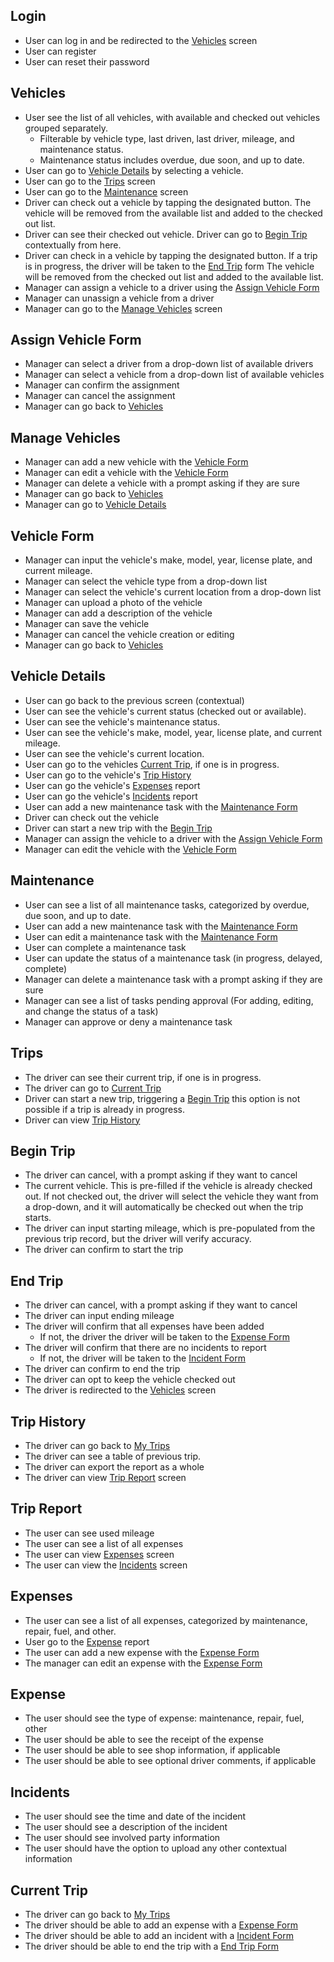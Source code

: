 ## Login

- User can log in and be redirected to the [Vehicles](#vehicles) screen
- User can register
- User can reset their password

## Vehicles

- User see the list of all vehicles, with available and checked out vehicles grouped separately.
  - Filterable by vehicle type, last driven, last driver, mileage, and maintenance status.
  - Maintenance status includes overdue, due soon, and up to date.
- User can go to [Vehicle Details](#vehicle-details) by selecting a vehicle.
- User can go to the [Trips](#trip) screen
- User can go to the [Maintenance](#maintenance) screen
- Driver can check out a vehicle by tapping the designated button. The vehicle will be removed from the available list and added to the checked out list.
- Driver can see their checked out vehicle. Driver can go to [Begin Trip](#begin-trip) contextually from here.
- Driver can check in a vehicle by tapping the designated button. If a trip is in progress, the driver will be taken to the [End Trip](#end-trip) form
  The vehicle will be removed from the checked out list and added to the available list.
- Manager can assign a vehicle to a driver using the [Assign Vehicle Form](#assign-vehicle-form)
- Manager can unassign a vehicle from a driver
- Manager can go to the [Manage Vehicles](#manage-vehicles) screen

## Assign Vehicle Form

- Manager can select a driver from a drop-down list of available drivers
- Manager can select a vehicle from a drop-down list of available vehicles
- Manager can confirm the assignment
- Manager can cancel the assignment
- Manager can go back to [Vehicles](#vehicles)

## Manage Vehicles

- Manager can add a new vehicle with the [Vehicle Form](#vehicle-form)
- Manager can edit a vehicle with the [Vehicle Form](#vehicle-form)
- Manager can delete a vehicle with a prompt asking if they are sure
- Manager can go back to [Vehicles](#vehicles)
- Manager can go to [Vehicle Details](#vehicle-details)

## Vehicle Form

- Manager can input the vehicle's make, model, year, license plate, and current mileage.
- Manager can select the vehicle type from a drop-down list
- Manager can select the vehicle's current location from a drop-down list
- Manager can upload a photo of the vehicle
- Manager can add a description of the vehicle
- Manager can save the vehicle
- Manager can cancel the vehicle creation or editing
- Manager can go back to [Vehicles](#vehicles)

## Vehicle Details
- User can go back to the previous screen (contextual)
- User can see the vehicle's current status (checked out or available).
- User can see the vehicle's maintenance status.
- User can see the vehicle's make, model, year, license plate, and current mileage.
- User can see the vehicle's current location.
- User can go to the vehicles [Current Trip](#current-trip), if one is in progress.
- User can go to the vehicle's [Trip History](#trip-history)
- User can go the vehicle's [Expenses](#expenses) report
- User can go the vehicle's [Incidents](#incidents) report
- User can add a new maintenance task with the [Maintenance Form](#add-maintenance-form)
- Driver can check out the vehicle
- Driver can start a new trip with the [Begin Trip](#begin-trip)
- Manager can assign the vehicle to a driver with the [Assign Vehicle Form](#assign-vehicle-form)
- Manager can edit the vehicle with the [Vehicle Form](#edit-vehicle-form)

## Maintenance

- User can see a list of all maintenance tasks, categorized by overdue, due soon, and up to date.
- User can add a new maintenance task with the [Maintenance Form](#add-maintenance-form)
- User can edit a maintenance task with the [Maintenance Form](#edit-maintenance-form)
- User can complete a maintenance task
- User can update the status of a maintenance task (in progress, delayed, complete)
- Manager can delete a maintenance task with a prompt asking if they are sure
- Manager can see a list of tasks pending approval (For adding, editing, and change the status of a task)
- Manager can approve or deny a maintenance task

## Trips

- The driver can see their current trip, if one is in progress.
- The driver can go to [Current Trip](#current-trip)
- Driver can start a new trip, triggering a [Begin Trip](#begin-trip) this option is not possible if a trip is already in progress.
- Driver can view [Trip History](#trip-history)

## Begin Trip

- The driver can cancel, with a prompt asking if they want to cancel
- The current vehicle. This is pre-filled if the vehicle is already checked out. If not checked out,
  the driver will select the vehicle they want from a drop-down, and it will automatically be checked
  out when the trip starts.
- The driver can input starting mileage, which is pre-populated from the previous trip record, but the driver will verify accuracy.
- The driver can confirm to start the trip

## End Trip

- The driver can cancel, with a prompt asking if they want to cancel
- The driver can input ending mileage
- The driver will confirm that all expenses have been added
  - If not, the driver the driver will be taken to the [Expense Form](#expense-form)
- The driver will confirm that there are no incidents to report
  - If not, the driver will be taken to the [Incident Form](#incident-form)
- The driver can confirm to end the trip
- The driver can opt to keep the vehicle checked out
- The driver is redirected to the [Vehicles](#vehicles) screen

## Trip History

- The driver can go back to [My Trips](#my-trip)
- The driver can see a table of previous trip.
- The driver can export the report as a whole
- The driver can view [Trip Report](#trip-report) screen

## Trip Report

- The user can see used mileage
- The user can see a list of all expenses
- The user can view [Expenses](#expenses) screen
- The user can view the [Incidents](#incidents) screen

## Expenses

- The user can see a list of all expenses, categorized by maintenance, repair, fuel, and other.
- User go to the [Expense](#expense) report
- The user can add a new expense with the [Expense Form](#expense-form)
- The manager can edit an expense with the [Expense Form](#expense-form)

## Expense

- The user should see the type of expense: maintenance, repair, fuel, other
- The user should be able to see the receipt of the expense
- The user should be able to see shop information, if applicable
- The user should be able to see optional driver comments, if applicable

## Incidents

- The user should see the time and date of the incident
- The user should see a description of the incident
- The user should see involved party information
- The user should have the option to upload any other contextual information

## Current Trip

- The driver can go back to [My Trips](#my-trip)
- The driver should be able to add an expense with a [Expense Form](#expense-form)
- The driver should be able to add an incident with a [Incident Form](#incident-form)
- The driver should be able to end the trip with a [End Trip Form](#end-trip-form)

